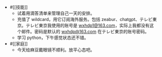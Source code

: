 - #[[技能]]
    - 试着用滴答清单来管理自己一天的安排。
    - 充值了 wildcard，用它订阅海外服务。包括 zeabur、chatgpt、テレビ東京。テレビ東京我使用的账号是 wxhdp1@163.com，实际上我都没有这个邮件。密码是默认的 wxhdp@163.com 在テレビ東京的账号密码。
    - 学习 python，下午感觉状态还不错。
- #[[家庭]]
    - 今天给麻豆戴眼镜不顺利。放平心态吧。

